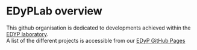 # EDyPLab overview
This github organisation is dedicated to developments achieved within the [EDYP laboratory](https://www.edyp.fr/web/).   
A list of the different projects is accessible from our [EDyP GitHub Pages](https://edyp-lab.github.io/)
